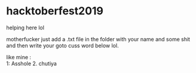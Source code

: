 # hacktoberfest2019
helping here lol
  
    
      
      
motherfucker just add a .txt file in the folder with your name and some shit and then write your goto cuss word below lol.  
     
like mine :  
1: Asshole
2. chutiya
